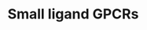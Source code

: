 ---
annotations:
- type: Pathway Ontology
  value: G protein mediated signaling pathway
authors:
- Nsalomonis
- MaintBot
- M.Ramirez
- Ddigles
- Egonw
- Khanspers
- Eweitz
description: 'G protein–coupled receptors (GPCRs) which are also known as seven-(pass)-transmembrane
  domain receptors, 7TM receptors, heptahelical receptors, serpentine receptor, and
  G protein–linked receptors (GPLR), constitute a large protein family of receptors
  that detect molecules outside the cell and activate internal signal transduction
  pathways and, ultimately, cellular responses. Coupling with G proteins, they are
  called seven-transmembrane receptors because they pass through the cell membrane
  seven times. Source: [https://en.wikipedia.org/wiki/G_protein–coupled_receptor Wikipedia]  These
  small ligand receptors are part of the Rhodopsin-like family of GPCRs. Source: [https://en.wikipedia.org/wiki/Rhodopsin-like_receptors
  Wikipedia]'
last-edited: 2021-05-16
organisms:
- Rattus norvegicus
redirect_from:
- /index.php/Pathway:WP161
- /instance/WP161
schema-jsonld:
- '@context': https://schema.org/
  '@id': https://wikipathways.github.io/pathways/WP161.html
  '@type': Dataset
  creator:
    '@type': Organization
    name: WikiPathways
  description: 'G protein–coupled receptors (GPCRs) which are also known as seven-(pass)-transmembrane
    domain receptors, 7TM receptors, heptahelical receptors, serpentine receptor,
    and G protein–linked receptors (GPLR), constitute a large protein family of receptors
    that detect molecules outside the cell and activate internal signal transduction
    pathways and, ultimately, cellular responses. Coupling with G proteins, they are
    called seven-transmembrane receptors because they pass through the cell membrane
    seven times. Source: [https://en.wikipedia.org/wiki/G_protein–coupled_receptor
    Wikipedia]  These small ligand receptors are part of the Rhodopsin-like family
    of GPCRs. Source: [https://en.wikipedia.org/wiki/Rhodopsin-like_receptors Wikipedia]'
  keywords:
  - S1pr1
  - Prostanoids
  - S1pr2
  - Melatonin
  - Cnr2
  - Ptger1
  - Ptgfr
  - Mtnr1a
  - Gi Pathway
  - Lpar1
  - S1pr3
  - Ptger2
  - Ptgir
  - Tbxa2r
  - Ptger4
  - Gq/G11 Pathway
  - PTGDR
  - S1pr4
  - Mel-1C
  - Ptafr
  - Ptger3
  - Cnr1
  - Cannabinoid
  - Mtnr1b
  license: CC0
  name: Small ligand GPCRs
seo: CreativeWork
title: Small ligand GPCRs
wpid: WP161
---